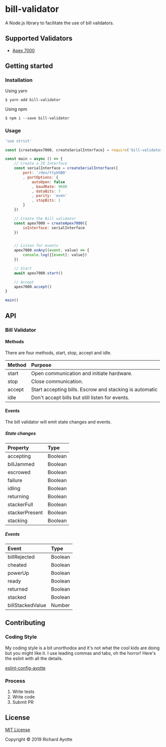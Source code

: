 # bill-validator

A Node.js library to facilitate the use of bill validators.

## Supported Validators

- [Apex 7000](https://pyramidacceptors.com/products/apex-7000-series)

## Getting started

### Installation

Using yarn
```shell
$ yarn add bill-validator
```

Using npm
```shell
$ npm i --save bill-validator
```

### Usage
```js
'use strict'

const {createApex7000, createSerialInterface} = require('bill-validator')

const main = async () => {
	// Create a IO Interface
	const serialInterface = createSerialInterface({
		port: '/dev/ttyUSB0'
		, portOptions: {
			autoOpen: false
			, baudRate: 9600
			, dataBits: 7
			, parity: 'even'
			, stopBits: 1
		}
	})

	// Create the Bill validator
	const apex7000 = createApex7000({
		ioInterface: serialInterface
	})


	// Listen for events
	apex7000.onAny((event, value) => {
		console.log({[event]: value})
	})

	// Start
	await apex7000.start()

	// Accept
	apex7000.accept()
}

main()
```

## API
### Bill Validator
#### Methods
There are four methods, start, stop, accept and idle.

| Method          | Purpose                                            |
|:--------------- |:-------------------------------------------------- |
| start           | Open communication and initiate hardware. |
| stop            | Close communication.                     |
| accept          | Start accepting bills. Escrow and stacking is automatic |
| idle            | Don't accept bills but still listen for events.    |

#### Events
The bill validator will emit state changes and events.

##### State changes
| Property        | Type    |
|:--------------- |:------- |
| accepting       | Boolean |
| billJammed      | Boolean |
| escrowed        | Boolean |
| failure         | Boolean |
| idling          | Boolean |
| returning       | Boolean |
| stackerFull     | Boolean |
| stackerPresent  | Boolean |
| stacking        | Boolean |

##### Events
| Event            | Type     |
|:---------------- |:-------- |
| billRejected     | Boolean  |
| cheated          | Boolean  |
| powerUp          | Boolean  |
| ready            | Boolean  |
| returned         | Boolean  |
| stacked          | Boolean  |
| billStackedValue | Number   |

## Contributing

### Coding Style
My coding style is a bit unorthodox and it's not what the cool kids are doing but you might like it. I use leading commas and tabs, oh the horror! Here's the eslint with all the details.

[eslint-config-ayotte](https://www.npmjs.com/package/eslint-config-ayotte)

### Process
1. Write tests
2. Write code
3. Submit PR

## License
[MIT License](./LICENSE)

Copyright © 2019 Richard Ayotte
